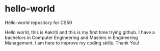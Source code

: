 # hello-world
Hello-world repository for CS50

Hello world, this is Aakriti and this is my first time trying github.
I have a bachelors in Computer Engineering and Masters in Engineering Management.
I am here to improve my coding skills.
Thank You!
